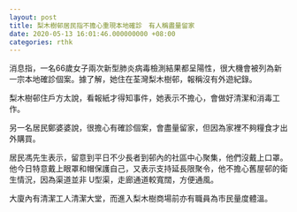```yaml
---
layout: post
title: 梨木樹邨居民指不擔心重現本地確診　有人稱盡量留家
date: 2020-05-13 16:01:46.000000000 +08:00
categories: rthk
---
```


消息指，一名66歲女子兩次新型肺炎病毒檢測結果都呈陽性，很大機會被列為新一宗本地確診個案。據了解，她住在荃灣梨木樹邨，報稱沒有外遊紀錄。

梨木樹邨住戶方太說，看報紙才得知事件，她表示不擔心，會做好清潔和消毒工作。

另一名居民鄭婆婆說，很擔心有確診個案，會盡量留家，但因為家裡不夠糧食才出外購買。

居民馮先生表示，留意到平日不少長者到邨內的社區中心聚集，他們沒戴上口罩。他今日特意戴上眼罩和帽保護自己，又表示支持延長限聚令，他不擔心舊屋邨的衛生情況，因為渠道並非 U型渠，走廊通道較寬闊，方便通風。

大廈內有清潔工人清潔大堂，而進入梨木樹商場前亦有職員為市民量度體溫。
